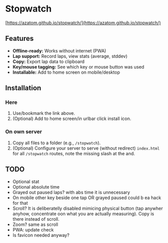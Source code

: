 # Stopwatch

[https://azatom.github.io/stopwatch/](https://azatom.github.io/stopwatch/)

## Features

- **Offline-ready:** Works without internet (PWA)
- **Lap support:** Record laps, view stats (average, stddev)
- **Copy:** Export lap data to clipboard
- **Key/mouse tagging:** See which key or mouse button was used
- **Installable:** Add to home screen on mobile/desktop

## Installation

### Here
1. Use/bookmark the link above.
2. (Optional) Add to home screen/in urlbar click install icon.

### On own server
1. Copy all files to a folder (e.g., `/stopwatch`).
2. (Optional) Configure your server to serve (without redirect) `index.html` for all `/stopwatch` routes, note the missing slash at the and.

## TODO

- Optional stat
- Optional absolute time
- Grayed out paused laps? with abs time it is unnecessary
- On mobile other key beside one tap OR grayed paused could b ea hack for that
- Scroll? It is deliberatelly disabled mimicing physical button (tap anywher anyhow, concentrate oon what you are actually measuring). Copy is there instead of scroll.
- Zoom? same as scroll
- PWA: update check
- Is favicon needed anyway?
